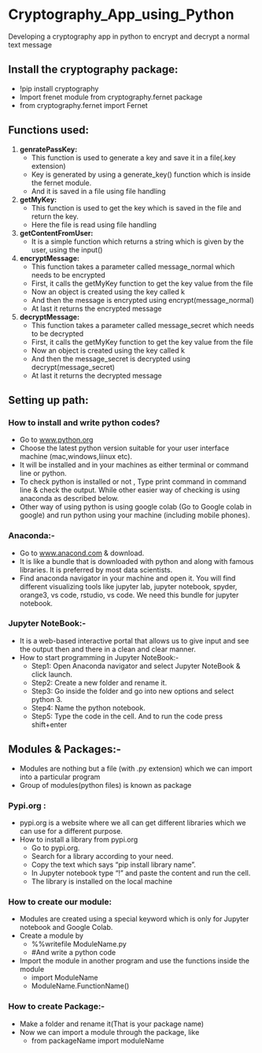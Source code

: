 # Cryptography_App_using_Python
Developing a cryptography app in python to encrypt and decrypt a normal text message

## Install the cryptography package:
- !pip install cryptography
- Import frenet module from cryptography.fernet package
- from cryptography.fernet import Fernet

## Functions used:
1. **genratePassKey:** 
     - This function is used to generate a key and save it in a file(.key extension)
     - Key is generated by using a generate_key() function which is inside the fernet module.
   - And it is saved in a file using file handling
2. **getMyKey:**
     - This function is used to get the key which is saved in the file and return the key.
     - Here the file is read using file handling
3.	**getContentFromUser:**
     - It is a simple function which returns a string which is given by the user, using the input()
4.	**encryptMessage:**
    - This function takes a parameter called message_normal which needs to be encrypted
    - First, it calls the getMyKey function to get the key value from the file
    - Now an object is created using the key called k
    - And then the message is encrypted using encrypt(message_normal)
    - At last it returns the encrypted message
5.	**decryptMessage:**
    - This function takes a parameter called message_secret which needs to be decrypted
    - First, it calls the getMyKey function to get the key value from the file
    - Now an object is created using the key called k
    - And then the message_secret is decrypted using decrypt(message_secret)
    - At last it returns the decrypted message

## Setting up path:
### How to install and write python codes?
- Go to www.python.org
- Choose the latest python version suitable for your user interface  machine (mac,windows,liinux etc).
- It will be installed and in your machines as either terminal or command line or python.
- To check python is installed or not , Type print command in command line & check the output. While other easier way of checking is using anaconda as described below.
- Other way of using python is using google colab (Go to Google colab in google) and run python using your machine (including mobile phones).

### Anaconda:-  
- Go to  www.anacond.com  & download.
- It is like a  bundle that is downloaded with python and along with famous libraries. It is preferred by most data scientists.
- Find anaconda navigator in your machine and open it. You will find different visualizing tools like jupyter lab, jupyter notebook, spyder, orange3, vs code, rstudio, vs code. We need this bundle for jupyter notebook.

### Jupyter NoteBook:- 
- It is a web-based interactive portal that allows us to give input and see the output then and there in a clean and clear manner.
- How to start programming in Jupyter NoteBook:-
   - Step1: Open Anaconda navigator and select Jupyter NoteBook & click launch.
   - Step2: Create a new folder and rename it.
   - Step3: Go inside the folder and go into new options and select python 3.
   - Step4: Name the python notebook.
   - Step5: Type the code in the cell. And to run the code press shift+enter
 
 ## Modules & Packages:- 
- Modules are nothing but a file (with .py extension) which we can import into a particular program
- Group of modules(python files) is known as package 
### Pypi.org :
- pypi.org is a website where we all can get different libraries which we can use for a different purpose.
- How to install a library from pypi.org
   - Go to pypi.org.
   - Search for a library according to your need.
   - Copy the text which says “pip install library name”.
   - In Jupyter notebook type “!” and paste the content and run the cell.
   - The library is installed on the local machine
### How to create our module:
   - Modules are created using a special keyword which is only for Jupyter notebook and Google Colab.
   - Create a module by
       - %%writefile ModuleName.py
       - #And write a python code
   - Import the module in another program and use the functions inside the module
      - import ModuleName
      - ModuleName.FunctionName()
### How to create Package:-
- Make a folder and rename it(That is your package name)
- Now we can import a module through the package, like
   - from packageName import moduleName
